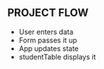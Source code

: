 ## PROJECT FLOW

- User enters data
- Form passes it up
- App updates state
- studentTable displays it
